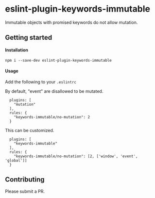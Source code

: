 # eslint-plugin-keywords-immutable
Immutable objects with promised keywords do not allow mutation.

## Getting started

#### Installation
`npm i --save-dev eslint-plugin-keywords-immutable`

#### Usage
Add the following to your `.eslintrc`

By default, "event" are disallowed to be mutated.
```
  plugins: [
    "mutation"
  ],
  rules: {
    "keywords-immutable/no-mutation": 2
  }
```

This can be customized.
```
  plugins: [
    "keywords-immutable"
  ],
  rules: {
    "keywords-immutable/no-mutation": [2, ['window', 'event', 'global']]
  }
```

## Contributing
Please submit a PR.
